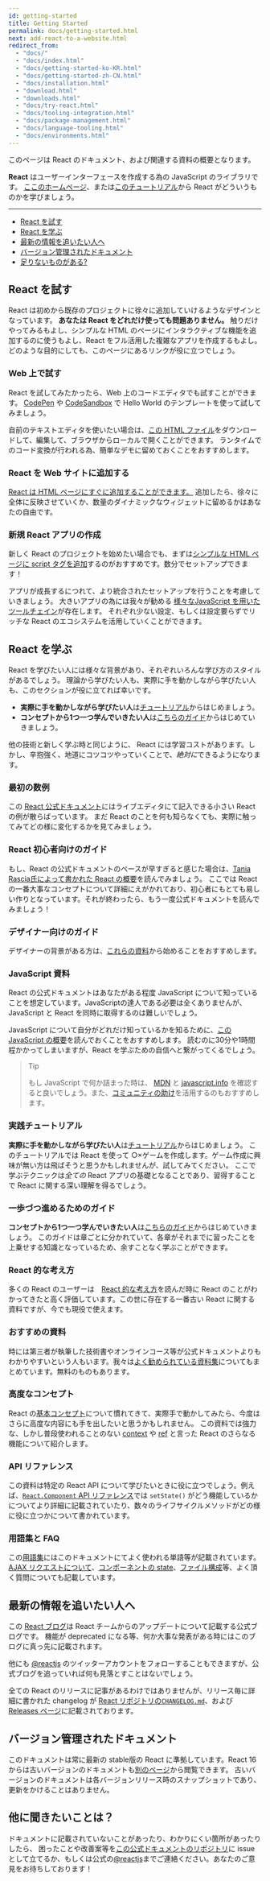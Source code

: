 ```yaml
---
id: getting-started
title: Getting Started
permalink: docs/getting-started.html
next: add-react-to-a-website.html
redirect_from:
  - "docs/"
  - "docs/index.html"
  - "docs/getting-started-ko-KR.html"
  - "docs/getting-started-zh-CN.html"
  - "docs/installation.html"
  - "download.html"
  - "downloads.html"
  - "docs/try-react.html"
  - "docs/tooling-integration.html"
  - "docs/package-management.html"
  - "docs/language-tooling.html"
  - "docs/environments.html"
---
```


このページは React のドキュメント、および関連する資料の概要となります。

**React** はユーザーインターフェースを作成する為の JavaScript のライブラリです。 
[ここのホームページ](/)、または[このチュートリアル](/tutorial/tutorial.html)から React がどういうものかを学びましょう。

---

- [React を試す](#try-react)
- [React を学ぶ](#learn-react)
- [最新の情報を追いたい人へ](#staying-informed)
- [バージョン管理されたドキュメント](#versioned-documentation)
- [足りないものがある?](#something-missing)

## React を試す

React は初めから既存のプロジェクトに徐々に追加していけるようなデザインとなっています。 **あなたは React をどれだけ使っても問題ありません。** 触りだけやってみるもよし、シンプルな HTML のページにインタラクティブな機能を追加するのに使うもよし、React をフル活用した複雑なアプリを作成するもよし。どのような目的にしても、このページにあるリンクが役に立つでしょう。

### Web 上で試す

React を試してみたかったら、Web 上のコードエディタでも試すことができます。
[CodePen](codepen://hello-world) や [CodeSandbox](https://codesandbox.io/s/new) で Hello World のテンプレートを使って試してみましょう。

自前のテキストエディタを使いたい場合は、[この HTML ファイル](https://raw.githubusercontent.com/reactjs/reactjs.org/master/static/html/single-file-example.html)をダウンロードして、編集して、ブラウザからローカルで開くことができます。
ランタイムでのコード変換が行われる為、簡単なデモに留めておくことをおすすめします。

### React を Web サイトに追加する

[React は HTML ページにすぐに追加することができます。](/docs/add-react-to-a-website.html) 追加したら、徐々に全体に反映させていくか、数量のダイナミックなウィジェットに留めるかはあなたの自由です。

### 新規 React アプリの作成

新しく React のプロジェクトを始めたい場合でも、まずは[シンプルな HTML ページに script タグを追加](/docs/add-react-to-a-website.html)するのがおすすめです。数分でセットアップできます！

アプリが成長するにつれて、より統合されたセットアップを行うことを考慮していきましょう。
大きいアプリの為には我々が勧める [様々なJavaScript を用いたツールチェイン](/docs/create-a-new-react-app.html)が存在します。
それぞれ少ない設定、もしくは設定要らずでリッチな React のエコシステムを活用していくことができます。

## React を学ぶ

React を学びたい人には様々な背景があり、それぞれいろんな学び方のスタイルがあるでしょう。
理論から学びたい人も、実際に手を動かしながら学びたい人も、このセクションが役に立てれば幸いです。

* **実際に手を動かしながら学びたい人**は[チュートリアル](/tutorial/tutorial.html)からはじめましょう。
* **コンセプトから1つ一つ学んでいきたい人**は[こちらのガイド](/docs/hello-world.html)からはじめていきましょう。

他の技術と新しく学ぶ時と同じように、 React には学習コストがあります。しかし、辛抱強く、地道にコツコツやっていくことで、*絶対に*できるようになります。

### 最初の数例

この [React 公式ドキュメント](/)にはライブエディタにて記入できる小さい React の例が散らばっています。 まだ React のことを何も知らなくても、実際に触ってみてどの様に変化するかを見てみましょう。

### React 初心者向けのガイド

もし、React の公式ドキュメントのペースが早すぎると感じた場合は、[Tania Rascia氏によって書かれた React の概要](https://www.taniarascia.com/getting-started-with-react/)を読んでみましょう。
ここでは React の一番大事なコンセプトについて詳細にえがかれており、初心者にもとても易しい作りとなっています。それが終わったら、もう一度公式ドキュメントを読んでみましょう！

### デザイナー向けのガイド

デザイナーの背景がある方は、[これらの資料](http://reactfordesigners.com/)から始めることをおすすめします。

### JavaScript 資料

React の公式ドキュメントはあなたがある程度 JavaScript について知っていることを想定しています。JavaScriptの達人である必要は全くありませんが、JavaScript と React を同時に取得するのは難しいでしょう。

JavasScript について自分がどれだけ知っているかを知るために、[この JavaScript の概要](https://developer.mozilla.org/en-US/docs/Web/JavaScript/A_re-introduction_to_JavaScript)を読んでおくことをおすすめします。
読むのに30分や1時間程かかってしまいますが、React を学ぶための自信へと繋がってくるでしょう。

>Tip
>
>もし JavaScript で何か詰まった時は、 [MDN](https://developer.mozilla.org/en-US/docs/Web/JavaScript) と [javascript.info](http://javascript.info/) を確認すると良いでしょう。また、[コミュニティの助け](/community/support.html)を活用するのもおすすめします。

### 実践チュートリアル

**実際に手を動かしながら学びたい人**は[チュートリアル](/tutorial/tutorial.html)からはじめましょう。
このチュートリアルでは React を使って ○×ゲームを作成します。ゲーム作成に興味が無い方は飛ばそうと思うかもしれませんが、試してみてください。
ここで学ぶテクニックは*全ての* React アプリの基礎となることであり、習得することで React に関する深い理解を得るでしょう。

### 一歩づつ進めるためのガイド

**コンセプトから1つ一つ学んでいきたい人**は[こちらのガイド](/docs/hello-world.html)からはじめていきましょう。
このガイドは章ごとに分かれていて、各章がそれまでに習ったことを上乗せする知識となっているため、余すことなく学ぶことができます。

### React 的な考え方

多くの React のユーザーは　[React 的な考え方](/docs/thinking-in-react.html)を読んだ時に React のことがわかってきたと高く評価しています。この世に存在する一番古い React に関する資料ですが、今でも現役で使えます。

### おすすめの資料

時には第三者が執筆した技術書やオンラインコース等が公式ドキュメントよりもわかりやすいという人もいます。我々は[よく勧められている資料集](/community/courses.html)についてもまとめています。無料のものもあります。

### 高度なコンセプト

React の[基本コンセプト](#main-concepts)について慣れてきて、実際手で動かしてみたら、今度はさらに高度な内容にも手を出したいと思うかもしれません。
この資料では強力な、しかし普段使われることのない [context](/docs/context.html) や [ref](/docs/refs-and-the-dom.html) と言った React のさらなる機能について紹介します。 

### API リファレンス

この資料は特定の React API について学びたいときに役に立つでしょう。例えば、[`React.Component` API リファレンス](/docs/react-component.html)では `setState()` がどう機能しているかについてより詳細に記載されていたり、数々のライフサイクルメソッドがどの様に役に立つかについて書かれています。

### 用語集と FAQ

この[用語集](/docs/glossary.html)にはこのドキュメントにてよく使われる単語等が記載されています。 
[AJAX リクエストについて](/docs/faq-ajax.html)、[コンポーネントの state](/docs/faq-state.html)、[ファイル構成](/docs/faq-structure.html)等、よく頂く質問についても記載しています。

## 最新の情報を追いたい人へ

この [React ブログ](/blog/)は React チームからのアップデートについて記載する公式ブログです。
機能が deprecated になる等、何か大事な発表がある時にはこのブログに真っ先に記載されます。

他にも [@reactjs](https://twitter.com/reactjs) のツイッターアカウントをフォローすることもできますが、公式ブログを追っていれば何も見落とすことはないでしょう。

全ての React のリリースに記事があるわけではありませんが、リリース毎に詳細に書かれた changelog が [React リポジトリの`CHANGELOG.md`](https://github.com/facebook/react/blob/master/CHANGELOG.md)、および [Releases ページ](https://github.com/facebook/react)に記載されております。

## バージョン管理されたドキュメント

このドキュメントは常に最新の stable版の React に準拠しています。React 16 からは古いバージョンのドキュメントも[別のページ](/versions)から閲覧できます。
古いバージョンのドキュメントは各バージョンリリース時のスナップショットであり、更新をかけることはありません。

## 他に聞きたいことは？

ドキュメントに記載されていないことがあったり、わかりにくい箇所があったりしたら、 困ったことや改善案等を[この公式ドキュメントのリポジトリ](https://github.com/reactjs/reactjs.org/issues/new)に issue として立てるか、もしくは公式の[@reactjs](https://twitter.com/reactjs)までご連絡ください。あなたのご意見をお待ちしております！

